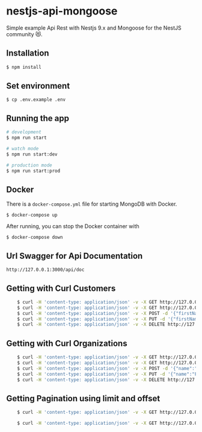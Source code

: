 # nestjs-api-mongoose

Simple example Api Rest with Nestjs 9.x and Mongoose for the NestJS community 😻.

## Installation

```bash
$ npm install
```


## Set environment

```
$ cp .env.example .env
```

## Running the app

```bash
# development
$ npm run start

# watch mode
$ npm run start:dev

# production mode
$ npm run start:prod
```

## Docker

There is a `docker-compose.yml` file for starting MongoDB with Docker.

`$ docker-compose up`

After running, you can stop the Docker container with

`$ docker-compose down`

## Url Swagger for Api Documentation
```
http://127.0.0.1:3000/api/doc
```

## Getting with Curl Customers

```bash
    $ curl -H 'content-type: application/json' -v -X GET http://127.0.0.1:3000/api/customers  
    $ curl -H 'content-type: application/json' -v -X GET http://127.0.0.1:3000/api/customers/:id 
    $ curl -H 'content-type: application/json' -v -X POST -d '{"firstName": "firstName #1", "lastName": "lastName #1", "email": "example@nest.it", "phone": "1234567890", "address": "street 1","description": "Lorem ipsum", "organizations": ":OrganizationId"}' http://127.0.0.1:3000/api/customers 
    $ curl -H 'content-type: application/json' -v -X PUT -d '{"firstName": "firstName #1", "lastName": "lastName #1", "email": "example@nest.it", "phone": "1234567890", "address": "street 1","description": "Lorem ipsum", "organizations": ":OrganizationId"}' http://127.0.0.1:3000/api/customers/:id 
    $ curl -H 'content-type: application/json' -v -X DELETE http://127.0.0.1:3000/api/customers/:id 
```

## Getting with Curl Organizations

```bash
    $ curl -H 'content-type: application/json' -v -X GET http://127.0.0.1:3000/api/organizations  
    $ curl -H 'content-type: application/json' -v -X GET http://127.0.0.1:3000/api/organizations/:id 
    $ curl -H 'content-type: application/json' -v -X POST -d '{"name":"Foo bar", "address": "street 1", "description": "lorem ipsum"}' http://127.0.0.1:3000/api/organizations 
    $ curl -H 'content-type: application/json' -v -X PUT -d '{"name":"Foo bar", "address": "street 1", "description": "lorem ipsum"}' http://127.0.0.1:3000/api/organizations/:id 
    $ curl -H 'content-type: application/json' -v -X DELETE http://127.0.0.1:3000/api/organizations/:id
```

## Getting Pagination using limit and offset

```bash 
    $ curl -H 'content-type: application/json' -v -X GET http://127.0.0.1:3000/api/customers?limit=10
```

```bash 
    $ curl -H 'content-type: application/json' -v -X GET http://127.0.0.1:3000/api/customers?offset=10
```
